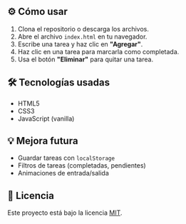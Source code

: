 
## ⚙️ Cómo usar

1. Clona el repositorio o descarga los archivos.
2. Abre el archivo `index.html` en tu navegador.
3. Escribe una tarea y haz clic en **"Agregar"**.
4. Haz clic en una tarea para marcarla como completada.
5. Usa el botón **"Eliminar"** para quitar una tarea.

## 🛠️ Tecnologías usadas

- HTML5
- CSS3
- JavaScript (vanilla)

## 💡 Mejora futura

- Guardar tareas con `localStorage`
- Filtros de tareas (completadas, pendientes)
- Animaciones de entrada/salida

## 📄 Licencia

Este proyecto está bajo la licencia [MIT](https://opensource.org/licenses/MIT).
